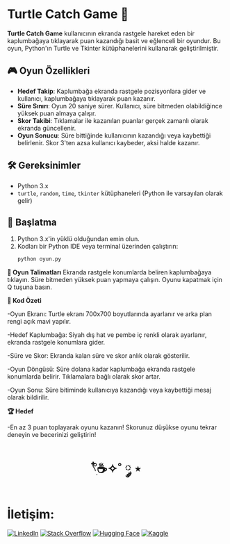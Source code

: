 
# Turtle Catch Game 🐢

**Turtle Catch Game** kullanıcının ekranda rastgele hareket eden bir kaplumbağaya tıklayarak puan kazandığı basit ve eğlenceli bir oyundur. Bu oyun, Python'ın Turtle ve Tkinter kütüphanelerini kullanarak geliştirilmiştir.

## 🎮 Oyun Özellikleri

- **Hedef Takip**: Kaplumbağa ekranda rastgele pozisyonlara gider ve kullanıcı, kaplumbağaya tıklayarak puan kazanır.
- **Süre Sınırı**: Oyun 20 saniye sürer. Kullanıcı, süre bitmeden olabildiğince yüksek puan almaya çalışır.
- **Skor Takibi**: Tıklamalar ile kazanılan puanlar gerçek zamanlı olarak ekranda güncellenir.
- **Oyun Sonucu**: Süre bittiğinde kullanıcının kazandığı veya kaybettiği belirlenir. Skor 3'ten azsa kullanıcı kaybeder, aksi halde kazanır.

## 🛠️ Gereksinimler

- Python 3.x
- `turtle`, `random`, `time`, `tkinter` kütüphaneleri (Python ile varsayılan olarak gelir)

## 🚀 Başlatma

1. Python 3.x'in yüklü olduğundan emin olun.
2. Kodları bir Python IDE veya terminal üzerinden çalıştırın:
   ```bash
   python oyun.py


**🎲 Oyun Talimatları**
Ekranda rastgele konumlarda beliren kaplumbağaya tıklayın.
Süre bitmeden yüksek puan yapmaya çalışın.
Oyunu kapatmak için Q tuşuna basın.


**📄 Kod Özeti**

-Oyun Ekranı: Turtle ekranı 700x700 boyutlarında ayarlanır ve arka plan rengi açık mavi yapılır.

-Hedef Kaplumbağa: Siyah dış hat ve pembe iç renkli olarak ayarlanır, ekranda rastgele konumlara gider.

-Süre ve Skor: Ekranda kalan süre ve skor anlık olarak gösterilir.

-Oyun Döngüsü: Süre dolana kadar kaplumbağa ekranda rastgele konumlarda belirir. Tıklamalara bağlı olarak skor artar.

-Oyun Sonu: Süre bitiminde kullanıcıya kazandığı veya kaybettiği mesaj olarak bildirilir.

**🏆 Hedef**

-En az 3 puan toplayarak oyunu kazanın! Skorunuz düşükse oyunu tekrar deneyin ve becerinizi geliştirin!



<h1 align="center"> 𓍢ִ໋☕️✧˚ ༘ ⋆ </h1>

<h1> İletişim: </h1>

[![LinkedIn](https://img.shields.io/badge/LinkedIn-0A66C2?style=for-the-badge&logo=linkedin&logoColor=white)](https://www.linkedin.com/in/elfgk/)
[![Stack Overflow](https://img.shields.io/badge/StackOverflow-FE7A16?style=for-the-badge&logo=stackoverflow&logoColor=white)](https://stackoverflow.com/users/27559679/elfgk)
[![Hugging Face](https://img.shields.io/badge/HuggingFace-9C30FF?style=for-the-badge&logo=huggingface&logoColor=white)](https://huggingface.co/elfgk)
[![Kaggle](https://img.shields.io/badge/Kaggle-20BEFF?style=for-the-badge&logo=kaggle&logoColor=white)](https://www.kaggle.com/elfgkk)



